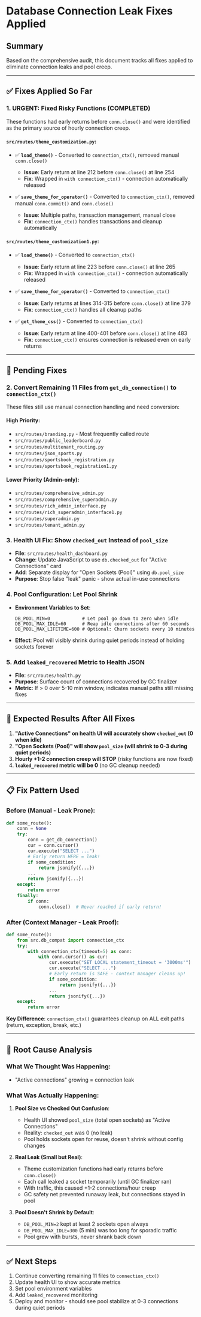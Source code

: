 # Database Connection Leak Fixes Applied

## Summary
Based on the comprehensive audit, this document tracks all fixes applied to eliminate connection leaks and pool creep.

---

## ✅ **Fixes Applied So Far**

### 1. **URGENT: Fixed Risky Functions** (COMPLETED)
These functions had early returns before `conn.close()` and were identified as the primary source of hourly connection creep.

#### `src/routes/theme_customization.py`:
- ✅ **`load_theme()`** - Converted to `connection_ctx()`, removed manual `conn.close()`
  - **Issue**: Early return at line 212 before `conn.close()` at line 254
  - **Fix**: Wrapped in `with connection_ctx()` - connection automatically released
  
- ✅ **`save_theme_for_operator()`** - Converted to `connection_ctx()`, removed manual `conn.commit()` and `conn.close()`
  - **Issue**: Multiple paths, transaction management, manual close
  - **Fix**: `connection_ctx()` handles transactions and cleanup automatically

#### `src/routes/theme_customization1.py`:
- ✅ **`load_theme()`** - Converted to `connection_ctx()`
  - **Issue**: Early return at line 223 before `conn.close()` at line 265
  - **Fix**: Wrapped in `with connection_ctx()` - connection automatically released

- ✅ **`save_theme_for_operator()`** - Converted to `connection_ctx()`
  - **Issue**: Early returns at lines 314-315 before `conn.close()` at line 379
  - **Fix**: `connection_ctx()` handles all cleanup paths

- ✅ **`get_theme_css()`** - Converted to `connection_ctx()`
  - **Issue**: Early return at line 400-401 before `conn.close()` at line 483
  - **Fix**: `connection_ctx()` ensures connection is released even on early returns

---

## 🔄 **Pending Fixes**

### 2. **Convert Remaining 11 Files from `get_db_connection()` to `connection_ctx()`**

These files still use manual connection handling and need conversion:

#### High Priority:
- `src/routes/branding.py` - Most frequently called route
- `src/routes/public_leaderboard.py`
- `src/routes/multitenant_routing.py`
- `src/routes/json_sports.py`
- `src/routes/sportsbook_registration.py`
- `src/routes/sportsbook_registration1.py`

#### Lower Priority (Admin-only):
- `src/routes/comprehensive_admin.py`
- `src/routes/comprehensive_superadmin.py`
- `src/routes/rich_admin_interface.py`
- `src/routes/rich_superadmin_interface1.py`
- `src/routes/superadmin.py`
- `src/routes/tenant_admin.py`

### 3. **Health UI Fix: Show `checked_out` Instead of `pool_size`**
- **File**: `src/routes/health_dashboard.py`
- **Change**: Update JavaScript to use `db.checked_out` for "Active Connections" card
- **Add**: Separate display for "Open Sockets (Pool)" using `db.pool_size`
- **Purpose**: Stop false "leak" panic - show actual in-use connections

### 4. **Pool Configuration: Let Pool Shrink**
- **Environment Variables to Set**:
  ```
  DB_POOL_MIN=0            # Let pool go down to zero when idle
  DB_POOL_MAX_IDLE=60      # Reap idle connections after 60 seconds
  DB_POOL_MAX_LIFETIME=600 # Optional: Churn sockets every 10 minutes
  ```
- **Effect**: Pool will visibly shrink during quiet periods instead of holding sockets forever

### 5. **Add `leaked_recovered` Metric to Health JSON**
- **File**: `src/routes/health.py`
- **Purpose**: Surface count of connections recovered by GC finalizer
- **Metric**: If > 0 over 5-10 min window, indicates manual paths still missing fixes

---

## 🎯 **Expected Results After All Fixes**

1. **"Active Connections" on health UI will accurately show `checked_out` (0 when idle)**
2. **"Open Sockets (Pool)" will show `pool_size` (will shrink to 0-3 during quiet periods)**
3. **Hourly +1-2 connection creep will STOP** (risky functions are now fixed)
4. **`leaked_recovered` metric will be 0** (no GC cleanup needed)

---

## 📋 **Fix Pattern Used**

### Before (Manual - Leak Prone):
```python
def some_route():
    conn = None
    try:
        conn = get_db_connection()
        cur = conn.cursor()
        cur.execute("SELECT ...")
        # Early return HERE = leak!
        if some_condition:
            return jsonify({...})
        ...
        return jsonify({...})
    except:
        return error
    finally:
        if conn:
            conn.close()  # Never reached if early return!
```

### After (Context Manager - Leak Proof):
```python
def some_route():
    from src.db_compat import connection_ctx
    try:
        with connection_ctx(timeout=5) as conn:
            with conn.cursor() as cur:
                cur.execute("SET LOCAL statement_timeout = '3000ms'")
                cur.execute("SELECT ...")
                # Early return is SAFE - context manager cleans up!
                if some_condition:
                    return jsonify({...})
                ...
                return jsonify({...})
    except:
        return error
```

**Key Difference**: `connection_ctx()` guarantees cleanup on ALL exit paths (return, exception, break, etc.)

---

## 🔬 **Root Cause Analysis**

### What We Thought Was Happening:
- "Active connections" growing = connection leak

### What Was Actually Happening:
1. **Pool Size vs Checked Out Confusion**: 
   - Health UI showed `pool_size` (total open sockets) as "Active Connections"
   - Reality: `checked_out` was 0 (no leak)
   - Pool holds sockets open for reuse, doesn't shrink without config changes

2. **Real Leak (Small but Real)**:
   - Theme customization functions had early returns before `conn.close()`
   - Each call leaked a socket temporarily (until GC finalizer ran)
   - With traffic, this caused +1-2 connections/hour creep
   - GC safety net prevented runaway leak, but connections stayed in pool

3. **Pool Doesn't Shrink by Default**:
   - `DB_POOL_MIN=2` kept at least 2 sockets open always
   - `DB_POOL_MAX_IDLE=300` (5 min) was too long for sporadic traffic
   - Pool grew with bursts, never shrank back down

---

## ✅ **Next Steps**
1. Continue converting remaining 11 files to `connection_ctx()`
2. Update health UI to show accurate metrics
3. Set pool environment variables
4. Add `leaked_recovered` monitoring
5. Deploy and monitor - should see pool stabilize at 0-3 connections during quiet periods

